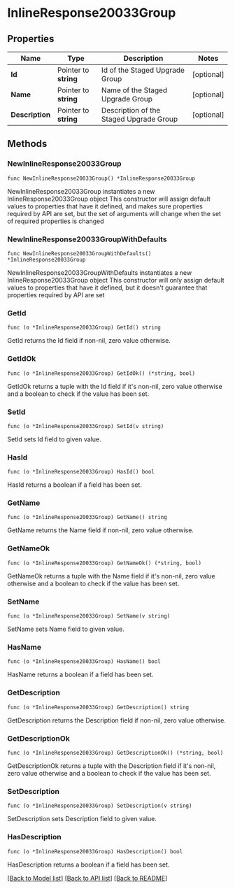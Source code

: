 # InlineResponse20033Group

## Properties

Name | Type | Description | Notes
------------ | ------------- | ------------- | -------------
**Id** | Pointer to **string** | Id of the Staged Upgrade Group | [optional] 
**Name** | Pointer to **string** | Name of the Staged Upgrade Group | [optional] 
**Description** | Pointer to **string** | Description of the Staged Upgrade Group | [optional] 

## Methods

### NewInlineResponse20033Group

`func NewInlineResponse20033Group() *InlineResponse20033Group`

NewInlineResponse20033Group instantiates a new InlineResponse20033Group object
This constructor will assign default values to properties that have it defined,
and makes sure properties required by API are set, but the set of arguments
will change when the set of required properties is changed

### NewInlineResponse20033GroupWithDefaults

`func NewInlineResponse20033GroupWithDefaults() *InlineResponse20033Group`

NewInlineResponse20033GroupWithDefaults instantiates a new InlineResponse20033Group object
This constructor will only assign default values to properties that have it defined,
but it doesn't guarantee that properties required by API are set

### GetId

`func (o *InlineResponse20033Group) GetId() string`

GetId returns the Id field if non-nil, zero value otherwise.

### GetIdOk

`func (o *InlineResponse20033Group) GetIdOk() (*string, bool)`

GetIdOk returns a tuple with the Id field if it's non-nil, zero value otherwise
and a boolean to check if the value has been set.

### SetId

`func (o *InlineResponse20033Group) SetId(v string)`

SetId sets Id field to given value.

### HasId

`func (o *InlineResponse20033Group) HasId() bool`

HasId returns a boolean if a field has been set.

### GetName

`func (o *InlineResponse20033Group) GetName() string`

GetName returns the Name field if non-nil, zero value otherwise.

### GetNameOk

`func (o *InlineResponse20033Group) GetNameOk() (*string, bool)`

GetNameOk returns a tuple with the Name field if it's non-nil, zero value otherwise
and a boolean to check if the value has been set.

### SetName

`func (o *InlineResponse20033Group) SetName(v string)`

SetName sets Name field to given value.

### HasName

`func (o *InlineResponse20033Group) HasName() bool`

HasName returns a boolean if a field has been set.

### GetDescription

`func (o *InlineResponse20033Group) GetDescription() string`

GetDescription returns the Description field if non-nil, zero value otherwise.

### GetDescriptionOk

`func (o *InlineResponse20033Group) GetDescriptionOk() (*string, bool)`

GetDescriptionOk returns a tuple with the Description field if it's non-nil, zero value otherwise
and a boolean to check if the value has been set.

### SetDescription

`func (o *InlineResponse20033Group) SetDescription(v string)`

SetDescription sets Description field to given value.

### HasDescription

`func (o *InlineResponse20033Group) HasDescription() bool`

HasDescription returns a boolean if a field has been set.


[[Back to Model list]](../README.md#documentation-for-models) [[Back to API list]](../README.md#documentation-for-api-endpoints) [[Back to README]](../README.md)


